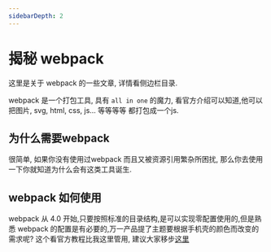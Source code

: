 ```yaml
---
sidebarDepth: 2
---
```

# 揭秘 webpack

这里是关于 webpack 的一些文章, 详情看侧边栏目录.

webpack 是一个打包工具, 具有 `all in one` 的魔力, 看官方介绍可以知道,他可以把图片, svg, html, css, js... 等等等等 都打包成一个js.

## 为什么需要webpack

很简单, 如果你没有使用过webpack 而且又被资源引用繁杂所困扰, 那么你去使用一下你就知道为什么会有这类工具诞生.

## webpack 如何使用

webpack 从 4.0 开始,只要按照标准的目录结构,是可以实现零配置使用的,但是熟悉 webpack 的配置是有必要的,万一产品提了主题要根据手机壳的颜色而改变的需求呢? 这个看官方教程比我这里管用, 建议大家移步[这里](https://webpack.js.org/guides/)